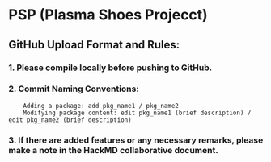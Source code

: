 # PSP (Plasma Shoes Projecct)

## GitHub Upload Format and Rules:
### 1. Please compile locally before pushing to GitHub.
### 2. Commit Naming Conventions:
        Adding a package: add pkg_name1 / pkg_name2
        Modifying package content: edit pkg_name1 (brief description) / edit pkg_name2 (brief description)
### 3. If there are added features or any necessary remarks, please make a note in the HackMD collaborative document.
